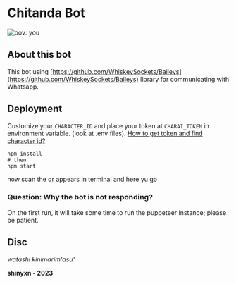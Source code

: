 # Chitanda Bot
![pov: you](https://i.ibb.co/vZqr5CQ/image.png)

## About this bot
This bot using [https://github.com/WhiskeySockets/Baileys](https://github.com/WhiskeySockets/Baileys) library for communicating with Whatsapp.

## Deployment
Customize your `CHARACTER_ID` and place your token at `CHARAI_TOKEN` in environment variable. (look at .env files). 
[How to get token and find character id?](https://github.com/realcoloride/node_characterai#using-an-access-token)

```
npm install
# then
npm start
```
now scan the qr appears in terminal and here yu go

### Question: Why the bot is not responding?
On the first run, it will take some time to run the puppeteer instance; please be patient.

## Disc
_watashi kinimarim'asu'_

**shinyxn - 2023**
